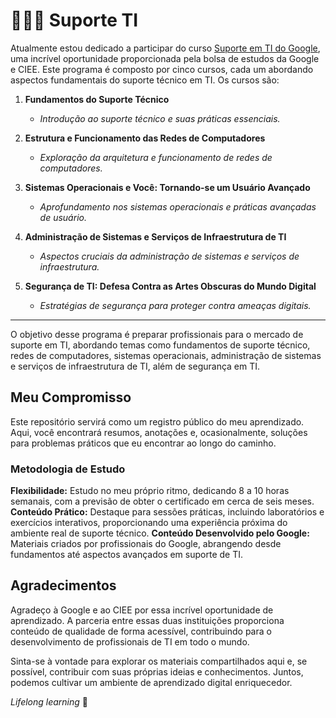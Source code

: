 # 👨🏽‍💻 Suporte TI

Atualmente estou dedicado a participar do curso [Suporte em TI do Google](https://www.coursera.org/programs/grow-with-google-mlf5u/professional-certificates/suporte-em-ti-do-google), uma incrível oportunidade proporcionada pela bolsa de estudos da Google e CIEE. Este programa é composto por cinco cursos, cada um abordando aspectos fundamentais do suporte técnico em TI. Os cursos são:

1. **Fundamentos do Suporte Técnico**
   - _Introdução ao suporte técnico e suas práticas essenciais._

2. **Estrutura e Funcionamento das Redes de Computadores**
   - _Exploração da arquitetura e funcionamento de redes de computadores._

3. **Sistemas Operacionais e Você: Tornando-se um Usuário Avançado**
   - _Aprofundamento nos sistemas operacionais e práticas avançadas de usuário._

4. **Administração de Sistemas e Serviços de Infraestrutura de TI**
   - _Aspectos cruciais da administração de sistemas e serviços de infraestrutura._

5. **Segurança de TI: Defesa Contra as Artes Obscuras do Mundo Digital**
   - _Estratégias de segurança para proteger contra ameaças digitais._

---
O objetivo desse programa é preparar profissionais para o mercado de suporte em TI, abordando temas como fundamentos de suporte técnico, redes de computadores, sistemas operacionais, administração de sistemas e serviços de infraestrutura de TI, além de segurança em TI.

## Meu Compromisso

Este repositório servirá como um registro público do meu aprendizado. Aqui, você encontrará resumos, anotações e, ocasionalmente, soluções para problemas práticos que eu encontrar ao longo do caminho.

### Metodologia de Estudo

**Flexibilidade:** Estudo no meu próprio ritmo, dedicando 8 a 10 horas semanais, com a previsão de obter o certificado em cerca de seis meses.
**Conteúdo Prático:** Destaque para sessões práticas, incluindo laboratórios e exercícios interativos, proporcionando uma experiência próxima do ambiente real de suporte técnico.
**Conteúdo Desenvolvido pelo Google:** Materiais criados por profissionais do Google, abrangendo desde fundamentos até aspectos avançados em suporte de TI.

## Agradecimentos

Agradeço à Google e ao CIEE por essa incrível oportunidade de aprendizado. A parceria entre essas duas instituições proporciona conteúdo de qualidade de forma acessível, contribuindo para o desenvolvimento de profissionais de TI em todo o mundo.

Sinta-se à vontade para explorar os materiais compartilhados aqui e, se possível, contribuir com suas próprias ideias e conhecimentos. Juntos, podemos cultivar um ambiente de aprendizado digital enriquecedor.

_Lifelong learning_ 🌳
